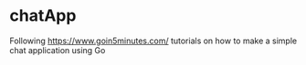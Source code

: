 # chatApp
Following https://www.goin5minutes.com/ tutorials on how to make a simple chat application using Go
